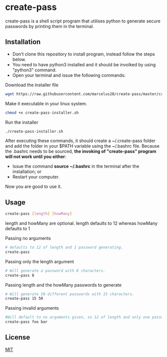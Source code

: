 # create-pass

create-pass is a shell script program that utilises python to generate secure passwords by printing them in the terminal. 

## Installation

 - Don't clone this repository to install program, instead follow the steps below. 
 - You need to have python3 installed and it should be involked by using "python3" command. 
 - Open your terminal and issue the following commands:

Download the installer file
```bash
wget https://raw.githubusercontent.com/marcelus20/create-pass/master/create-pass-installer.sh
```

Make it executable in your linux system. 
```bash
chmod +x create-pass-installer.sh
```
Run the installer
```bash
./create-pass-installer.sh
```

After executing these commands, it should create a ~/.create-pass folder and add the folder in your $PATH variable using the ~/.bashrc file. 
Because the .bashrc needs to be sourced, <b>the invoking of "create-pass" program will not work until you either</b>:
 - Issue the command <b>source ~/.bashrc</b> in the terminal after the installation; or
 - Restart your computer.

Now you are good to use it. 

## Usage
```bash
create-pass [length] [howMany]
```

length and howMany are optional.
length defaults to 12 whereas howMany defaults to 1

Passing no arguments   
```bash
# defaults to 12 of length and 1 password generating. 
create-pass
```
Passing only the length argument
```bash
# Will generate a password with 8 characters.
create-pass 8 
```
Passing length and the howMany passwords to generate
```bash
# Will generate 50 different passwords with 15 characters.
create-pass 15 50 
```

Passing invalid arguments
```bash
#Will default to no arguments given, so 12 of length and only one password will be generated.
create-pass foo bar 
```


## License
[MIT](https://choosealicense.com/licenses/mit/)
